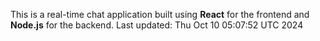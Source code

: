 This is a real-time chat application built using **React** for the frontend and **Node.js** for the backend.
Last updated: Thu Oct 10 05:07:52 UTC 2024
